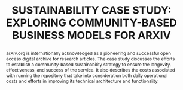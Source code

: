 ---
abstract: arXiv.org is internationally acknowledged as a pioneering and successful
  open access digital archive for research articles. The case study discusses the
  efforts to establish a community-based sustainability strategy to ensure the longevity,
  effectiveness, and success of the service. It also describes the costs associated
  with running the repository that take into consideration both daily operational
  costs and efforts in improving its technical architecture and functionality.
creators:
- Rieger, Oya Y.
- Warner, Simeon
date: null
document_url: https://services.phaidra.univie.ac.at/api/object/o:245905/download
grand_parent: iPRES
institutions: []
keywords:
- vienna
landing_page_url: https://phaidra.univie.ac.at/o:245905
language: eng
layout: publication
license: CC BY-SA 2.0 AT
notes_url: null
parent: iPRES 2010
publication_type: poster
size: 147915
slides_url: null
source_name: iPRES
stream_url: null
title: 'SUSTAINABILITY CASE STUDY: EXPLORING COMMUNITY-BASED BUSINESS MODELS FOR ARXIV'
year: 2010
---
